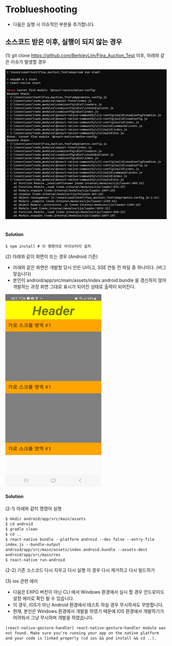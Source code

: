 # Troblueshooting
- 다음은 실행 시 이슈적인 부분을 추가합니다.

## 소스코드 받은 이후, 실행이 되지 않는 경우
(1) git clone https://github.com/BerkleyLim/Flea_Auction_Test 이후,
아래와 같은 이슈가 발생할 경우

![Alt text](image.png)
<br/><br/>

<h4>Solution</h4>

```
$ npm install # 이 명령어로 라이브러리 설치
```

(2) 아래와 같이 화면이 뜨는 경우 (Android 기준)
- 아래와 같은 화면은 개발할 당시 만든 UI이고, SSE 연동 전 파일 중 하나이다. (버그 맞습니다)
- 본인이 android/app/src/main/assets/index.android.bundle 을 갱신하지 않아 개발하는 과정 화면 그대로 표시가 되어진 상태로 출력이 되어진다. 

<img width='300px' height='600px' src='Screenshot_20231023_192630_mApp.jpg' alt="이상 화면 목록">

<h4>Solution</h4>

(2-1) 아래와 같이 명령어 실행

```
$ mkdir android/app/src/main/assets
$ cd android
$ gradle clean
$ cd ..
$ react-native bundle --platform android --dev false --entry-file index.js --bundle-output android/app/src/main/assets/index.android.bundle --assets-dest android/app/src/main/res
$ react-native run-android
```

(2-2) 기존 소스코드 다시 지우고 다시 실행
이 경우 다시 제거하고 다시 빌드하기


(3) ios 관련 에러

- 다음은 EXPO 버전이 아닌 CLI 에서 Windows 환경에서 실시 할 경우 안드로이드 설정 에러로 확인 될 수 있습니다.
- 이 경우, IOS가 아닌 Android 환경에서 테스트 하실 경우 무시하셔도 무방합니다.
- 현재, 본인은 Windows 환경에서 개발을 하였기 때문에 IOS 환경에서 개발하기가 어려워서 그냥 무시하며 개발을 하였습니다.

```
[react-native-gesture-handler] react-native-gesture-handler module was not found. Make sure you're running your app on the native platform and your code is linked properly (cd ios && pod install && cd ..).
```
